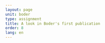 ```yaml
---
layout: page
unit: boder
type: assignment
title: A look in Boder's first publication
order: 8
lang: en
---
```

